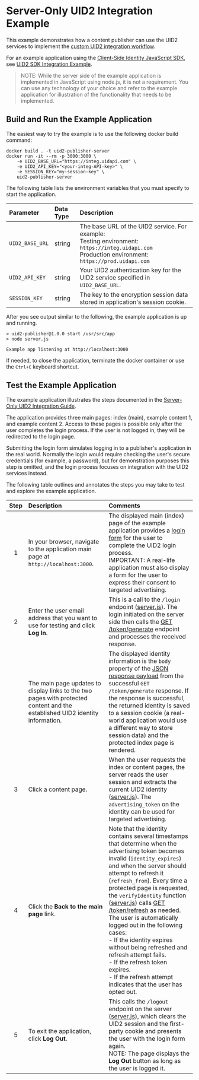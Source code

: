 # Server-Only UID2 Integration Example

This example demonstrates how a content publisher can use the UID2 services to implement the [custom UID2 integration workflow](https://github.com/UnifiedID2/uid2docs/blob/main/api/v1/guides/custom-publisher-integration.md).

For an example application using the [Client-Side Identity JavaScript SDK](https://github.com/UnifiedID2/uid2docs/blob/main/api/v1/sdks/client-side-identity-v1.md), see [UID2 SDK Integration Example](../standard/README.md).

>NOTE: While the server side of the example application is implemented in JavaScript using node.js, it is not a requirement. You can use any technology of your choice and refer to the example application for illustration of the functionality that needs to be implemented.

## Build and Run the Example Application

The easiest way to try the example is to use the following docker build command:

```
docker build . -t uid2-publisher-server
docker run -it --rm -p 3000:3000 \
    -e UID2_BASE_URL="https://integ.uidapi.com" \
    -e UID2_API_KEY="<your-integ-API-key>" \
    -e SESSION_KEY="my-session-key" \
    uid2-publisher-server
```

The following table lists the environment variables that you must specify to start the application.

| Parameter | Data Type | Description |
| :--- | :--- | :--- |
| `UID2_BASE_URL` | string | The base URL of the UID2 service. For example:</br>Testing environment: `https://integ.uidapi.com`<br/>Production environment: `https://prod.uidapi.com` |
| `UID2_API_KEY` | string | Your UID2 authentication key for the UID2 service specified in `UID2_BASE_URL`. |
| `SESSION_KEY` | string |  The key to the encryption session data stored in application's session cookie. |

After you see output similar to the following, the example application is up and running.

```
> uid2-publisher@1.0.0 start /usr/src/app
> node server.js

Example app listening at http://localhost:3000
```

If needed, to close the application, terminate the docker container or use the `Ctrl+C` keyboard shortcut.

## Test the Example Application

The example application illustrates the steps documented in the [Server-Only UID2 Integration Guide](https://github.com/UnifiedID2/uid2docs/blob/main/api/v1/guides/custom-publisher-integration.md).

The application provides three main pages: index (main), example content 1, and example content 2. Access to these pages is possible only after the user completes the login process. If the user is not logged in, they will be redirected to the login page.

Submitting the login form simulates logging in to a publisher's application in the real world. Normally the login
would require checking the user's secure credentials (for example, a password), but for demonstration purposes this
step is omitted, and the login process focuses on integration with the UID2 services instead.

The following table outlines and annotates the steps you may take to test and explore the example application.

| Step | Description | Comments |
| :---: | :--- | :--- |
| 1 | In your browser, navigate to the application main page at `http://localhost:3000`. | The displayed main (index) page of the example application provides a [login form](views/login.html) for the user to complete the UID2 login process.</br>IMPORTANT: A real-life application must also display a form for the user to express their consent to targeted advertising. |
| 2 | Enter the user email address that you want to use for testing and click **Log In**. | This is a call to the `/login` endpoint ([server.js](server.js)). The login initiated on the server side then calls the [GET /token/generate](https://github.com/UnifiedID2/uid2docs/blob/main/api/v1/endpoints/get-token-generate.md#response-format) endpoint and processes the received response. |
|   | The main page updates to display links to the two pages with protected content and the established UID2 identity information. | The displayed identity information is the `body` property of the [JSON response payload](https://github.com/UnifiedID2/uid2docs/blob/main/api/v1/endpoints/get-token-generate.md#response-format) from the successful `GET /token/generate` response. If the response is successful, the returned identity is saved to a session cookie (a real-world application would use a different way to store session data) and the protected index page is rendered. |
| 3 | Click a content page. | When the user requests the index or content pages, the server reads the user session and extracts the current UID2 identity ([server.js](server.js)). The `advertising_token` on the identity can be used for targeted advertising. |
| 4 | Click the **Back to the main page** link. | Note that the identity contains several timestamps that determine when the advertising token becomes invalid (`identity_expires`) and when the server should attempt to refresh it (`refresh_from`). Every time a protected page is requested, the `verifyIdentity` function ([server.js](server.js)) calls [GET /token/refresh](https://github.com/UnifiedID2/uid2docs/blob/main/api/v1/endpoints/get-token-refresh.md) as needed.<br/>The user is automatically logged out in the following cases:<br/>- If the identity expires without being refreshed and refresh attempt fails.<br/>- If the refresh token expires.<br/>- If the refresh attempt indicates that the user has opted out.|
| 5 | To exit the application, click **Log Out**. | This calls the `/logout` endpoint on the server ([server.js](server.js)), which clears the UID2 session and the first-party cookie and presents the user with the login form again.<br/> NOTE: The page displays the **Log Out** button as long as the user is logged it.  |
